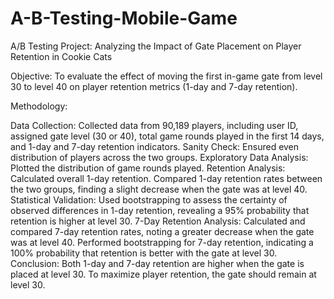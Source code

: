 # A-B-Testing-Mobile-Game

A/B Testing Project: Analyzing the Impact of Gate Placement on Player Retention in Cookie Cats

Objective: To evaluate the effect of moving the first in-game gate from level 30 to level 40 on player retention metrics (1-day and 7-day retention).

Methodology:

Data Collection: Collected data from 90,189 players, including user ID, assigned gate level (30 or 40), total game rounds played in the first 14 days, and 1-day and 7-day retention indicators.
Sanity Check: Ensured even distribution of players across the two groups.
Exploratory Data Analysis: Plotted the distribution of game rounds played.
Retention Analysis:
Calculated overall 1-day retention.
Compared 1-day retention rates between the two groups, finding a slight decrease when the gate was at level 40.
Statistical Validation: Used bootstrapping to assess the certainty of observed differences in 1-day retention, revealing a 95% probability that retention is higher at level 30.
7-Day Retention Analysis:
Calculated and compared 7-day retention rates, noting a greater decrease when the gate was at level 40.
Performed bootstrapping for 7-day retention, indicating a 100% probability that retention is better with the gate at level 30.
Conclusion: Both 1-day and 7-day retention are higher when the gate is placed at level 30. To maximize player retention, the gate should remain at level 30.
